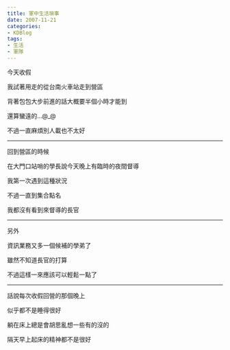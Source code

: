 ```yaml
---
title: 軍中生活瑣事
date: 2007-11-21
categories:
- KDBlog
tags:
- 生活
- 軍隊
---
```

今天收假

我試著用走的從台南火車站走到營區

背著包包大步前進的話大概要半個小時才能到

還算蠻遠的...@_@

不過一直麻煩別人載也不太好

---

回到營區的時候

在大門口站哨的學長說今天晚上有臨時的夜間督導

我第一次遇到這種狀況

不過一直到集合點名

我都沒有看到來督導的長官

---

另外

資訊業務又多一個候補的學弟了

雖然不知道長官的打算

不過這樣一來應該可以輕鬆一點了

---

話說每次收假回營的那個晚上

似乎都不是睡得很好

躺在床上總是會胡思亂想一些有的沒的

隔天早上起床的精神都不是很好

